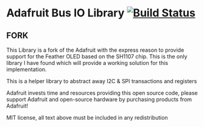 # Adafruit Bus IO Library [![Build Status](https://github.com/adafruit/Adafruit_BusIO/workflows/Arduino%20Library%20CI/badge.svg)](https://github.com/adafruit/Adafruit_BusIO/actions)

## FORK

This Library is a fork of the Adafruit with the express reason to provide support for the Feather OLED based on the SH1107 chip. This is the
only library I have found which will provide a working solution for this implementation.

This is a helper library to abstract away I2C & SPI transactions and registers

Adafruit invests time and resources providing this open source code, please support Adafruit and open-source hardware by purchasing products from Adafruit!

MIT license, all text above must be included in any redistribution
